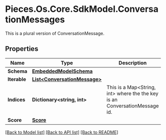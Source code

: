 # Pieces.Os.Core.SdkModel.ConversationMessages
This is a plural version of ConversationMessage.

## Properties

Name | Type | Description | Notes
------------ | ------------- | ------------- | -------------
**Schema** | [**EmbeddedModelSchema**](EmbeddedModelSchema.md) |  | [optional] 
**Iterable** | [**List&lt;ConversationMessage&gt;**](ConversationMessage.md) |  | 
**Indices** | **Dictionary&lt;string, int&gt;** | This is a Map&lt;String, int&gt; where the the key is an ConversationMessage id. | [optional] 
**Score** | [**Score**](Score.md) |  | [optional] 

[[Back to Model list]](../README.md#documentation-for-models) [[Back to API list]](../README.md#documentation-for-api-endpoints) [[Back to README]](../README.md)


